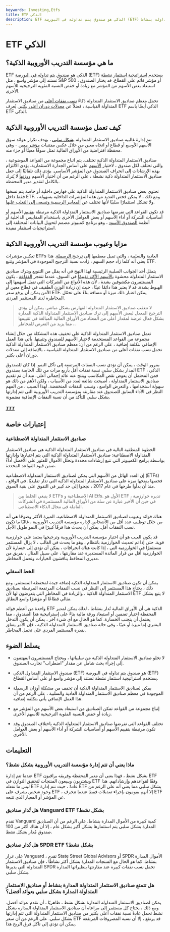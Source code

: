 ```yaml
---
keywords: Investing,Etfs
title: ETF الذكي
description: ETF الذكي هو صندوق يتم تداوله في البورصة (ETF) يتم اختياره وتداوله بنشاط.
---
```


# ETF الذكي
## ما هي مؤسسة التدريب الأوروبية الذكية؟

ETF الذكي هو [صندوق يتم تداوله في البورصة](/etf) (ETF) يستخدم [استراتيجية استثمار نشطة](/activemanagement) تستند إلى مؤشر واسع ، مثل S&P 500 ، أو مؤشر قائم على القطاع. قد يختار الصندوق استبعاد بعض الأسهم من المؤشر مع زيادة أو خفض النسبة المئوية الترجيحية للأسهم الأخرى.

تحمل معظم صناديق الاستثمار المتداولة ذكاءً [نسب نفقات أعلى](/expenseratio) من صناديق الاستثمار المتداولة القياسية ، فضلاً عن [معدلات دوران أعلى بكثير](/turnoverratio). يُعرف ETF الذكي أيضًا باسم ETF الذكي.

## كيف تعمل مؤسسة التدريب الأوروبية الذكية

تتم إدارة غالبية صناديق الاستثمار المتداولة [بشكل سلبي](/passivemanagement) ، بهدف تكرار عوائد سوق الأسهم الأوسع أو قطاع أو اتجاه معين من خلال عكس مقتنيات [مؤشر معين](/index) - وهي محفظة افتراضية من الأوراق المالية تمثل سوقًا معينًا أو جزء منه.

صناديق الاستثمار المتداولة الذكية تختلف. يتم اتباع مجموعة من القواعد الموضوعية ، والتي تختلف لكل صندوق ، لاختيار [الأسهم](/stock) على أساس الجدارة الاستثمارية. يؤدي الالتزام بهذه الإرشادات إلى انحراف الصندوق عن المؤشر الأساسي. يؤدي ذلك تلقائيًا إلى جعل صناديق الاستثمار المتداولة ذكية نشطة ، على الرغم من أن اختيار الأسهم [ووزنها](/portfolio-weight) لا يُترك بالكامل لتقدير مدير المحفظة.

تحتوي بعض صناديق الاستثمار المتداولة الذكية على فهارس داخلية أو خاصة يتم نسخها فقط داخل ETF. ومع ذلك ، لا يمكن فحص العديد من هذه المؤشرات الداخلية بسهولة ، ولا تشكل استثمارًا سلبيًا لأنها تختلف عن [المعايير الرسمية وتسعى إلى التغلب عليها](/benchmark).

قد تكون القواعد التي تفرضها صناديق الاستثمار المتداولة الذكية مرتبطة [بتقييم](/valuation) الأسهم أو أساسيات الشركة أو أداء الأسهم أو بعض العوامل الأخرى باستخدام المقاييس الداخلية أو أنظمة [الصندوق الأسود](/blackbox) ، وهو برنامج كمبيوتر مصمم لتحويل البيانات المختلفة إلى استراتيجيات استثمار مفيدة.

## مزايا وعيوب مؤسسة التدريب الأوروبية الذكية

تعكس مؤشرات ETFs العادية والسلبية ، والتي تميل معظمها إلى [ترجيح الرسملة](/capitalizationweightedindex). هذا يعني أنه كلما زاد حجم السهم ، زادت نسبة الترجيح الموجودة في المؤشر وتتبع ETF.

يتمثل أحد الجوانب السلبية الرئيسية لهذا النهج في أنه يقلل من التنويع ويترك صناديق الاستثمار المتداولة محشوة [بالأسهم الأكثر تقييمًا](/overvalued) في السوق. عندما تنفجر [الفقاعة](/bubble) ، يكون المستثمرون مكشوفين بشدة ، لأن هذه الأنواع من الشركات التي تميل أسهمها إلى الهبوط بشدة. قد لا يعتبر هذا دائمًا عيبًا ، حيث إن زيادة الوزن الطفيف في قطاع معين أو الأمن يمكن أن يرفع سعر ETF. يمكن اعتبار ذلك ميزة أو مسافة بناءً على تحمّل المخاطرة لدى المستثمر الفردي.

> لا تتعقب صناديق الاستثمار المتداولة الفهارس بشكل مباشر. يمكن أن يؤدي الترجيح المعدل لبعض الأسهم إلى ترك صناديق الاستثمار المتداولة الذكية المدارة بشكل فعال عرضة لمقدار أعلى من المعتاد من الأوراق المالية المبالغة في تقييمها ، مما يزيد من التعرض للمخاطر.

>

تعمل صناديق الاستثمار المتداولة الذكية على تخفيف هذه المشكلة من خلال إنشاء مجموعة من القواعد المستخدمة لاختيار الأسهم للصندوق وتثبيتها. يأتي هذا العمل الإضافي بتكلفة إضافية ، على الرغم من أن: معظم صناديق الاستثمار المتداولة الذكية تحمل نسب نفقات أعلى من صناديق الاستثمار المتداولة القياسية ، بالإضافة إلى معدلات دوران أعلى بكثير.

بمرور الوقت ، يمكن أن تؤدي نسب النفقات المرتفعة إلى تآكل النمو. إذا كان للصندوق المدار بشكل سلبي نسبة نفقات أقل بأربع مرات من تلك الخاصة بصندوق ETF الذكي ، فمن المحتمل أن يعوض نقص المكاسب وينتج عنه عائد إجمالي أعلى. منذ أن تم تقديم صناديق الاستثمار المتداولة ، أصبحت شائعة لعدد من الأسباب ، ولكن الأهم من ذلك هو سهولة استخدامها ، والتعرض الواسع ، ونسب النفقات المنخفضة. لهذا السبب ، من المهم النظر في الأداء السابق للصندوق عند مقارنته بمؤسسة التدريب الأوروبية التي تتم إدارتها بشكل سلبي للتأكد من أن نسبة النفقات الإضافية مضمونة.

<h5> <a href=""> TTT </a> </h5>

## إعتبارات خاصة

### صناديق الاستثمار المتداولة الاصطناعية

الخطوة المنطقية التالية في صناديق الاستثمار المتداولة الذكية هي صناديق الاستثمار المتداولة الاصطناعية: صناديق الاستثمار المتداولة الذكية التي يتم اختيارها وإدارتها بواسطة برامج الكمبيوتر التي تتبع إرشادات محددة وتحلل الأموال للعثور على الأفضل أداءً ضمن قيود القواعد المحددة.

إن العدد الهائل من الأسهم التي يمكن لصناديق الاستثمار المتداولة الاصطناعية (ETFs) فحصها يمنحها ميزة على صناديق الاستثمار المتداولة الذكية التي تدار تقليديًا. في الواقع ، منذ أن بدأوا طرحها في عام 2017 ، نجحوا إلى حد كبير في التفوق على بقية السوق.

> لا ينبغي الخلط بين ETFs الاصطناعية و AI Etfs. الأول هو ETF تديره خوارزمية ، في حين أن الأخير عبارة عن سلة من الأوراق المالية المستثمرة في الشركات العاملة في مجال الذكاء الاصطناعي.

>

هناك فوائد وعيوب لصناديق الاستثمار المتداولة الاصطناعية. الميزة الأكثر وضوحًا هي أنه من خلال توظيف عدد أقل من الأشخاص لإدارة مؤسسة التدريب الأوروبية ، غالبًا ما تكون نسب النفقات أقل. يمكن أن يحدث هذا فرقًا كبيرًا في النمو طويل الأجل.

قد يكون العيب هو أن اختيار مؤسسة التدريب الأوروبية وترجيحها يعتمد على خوارزمية قوية. حتى إذا تم تحديث الخوارزمية بانتظام ، وهو ما يحدث في الغالب ، لا يزال المستثمر مستثمرًا في الخوارزمية التي ، إذا كانت هناك انحرافات ، يمكن أن تؤدي إلى خسارة لأن الخوارزمية أقل من قرار المائدة المستديرة عند مقارنتها ، على سبيل المثال ، بفريق من مديري المحافظ يناقشون الخيارات وتحمل المخاطر.

### الخط السفلي

يمكن أن تكون صناديق الاستثمار المتداولة الذكية إضافة جيدة لمحفظة المستثمر. ومع ذلك ، يحتاج هذا المستثمر إلى النظر في نسب النفقات المرتفعة المرتبطة بصناديق الاستثمار المتداولة الذكية ، والزيادة في المخاطر التي يتعرضون لها لأن ETF لا يتبع بشكل مثالي قطاعًا أو مؤشرًا واسع النطاق.

واحدة من أعظم فوائد ETF الذكية هي أن الأوراق المالية تُدار بنشاط ، لذلك يمكن لمدير المحفظة اختيار تضمين أو استبعاد ورقة مالية بناءً على إستراتيجية هذا الصندوق ، مما يحتمل أن يتجنب الخسارة. كما هو الحال مع أي شيء آخر ، يمكن أن يكون التدخل البشري إما ميزة أو عيبًا ، وفي حالة صناديق الاستثمار المتداولة الذكية ، فإن الأمر يتعلق بقدرة المستثمر الفردي على تحمل المخاطر.

## يسلط الضوء

- لا تخلو صناديق الاستثمار المتداولة الذكية من سلبياتها ، ويحتاج المستثمرون المهتمون إلى إجراء بحث شامل عن مقدار "اضطراب" تجارب الصندوق.

- صندوق الاستثمار المتداول الذكي (ETF) هو صندوق يتم تداوله في البورصة (ETF) يستخدم استراتيجية استثمار نشطة تستند إلى مؤشر واسع أو على أساس القطاع.

- يمكن لصناديق الاستثمار المتداولة الذكية أن تخفف من مشكلة أوزان الرسملة الموجودة في معظم صناديق الاستثمار المتداولة العادية والسلبية ، على الرغم من أن هذا العمل الإضافي يأتي بتكلفة إضافية.

- إتباع مجموعة من القواعد تمكن الصناديق من استبعاد بعض الأسهم من المؤشر مع زيادة أو خفض النسبة المئوية الترجيحية للأسهم الأخرى.

- تختلف القواعد التي تفرضها صناديق الاستثمار المتداولة الذكية باختلاف الصندوق وقد تكون مرتبطة بتقييم الأسهم أو أساسيات الشركة أو أداء الأسهم أو بعض العوامل الأخرى.

## التعليمات

### ماذا يعني أن تتم إدارة مؤسسة التدريب الأوروبية بشكل نشط؟

عندما تتم إدارة ETF بشكل نشط ، فهذا يعني أن مدير المحفظة وفريقه يراقبون ETF ويشتريون ويبيعون المنتجات لتحقيق التوازن في ETF وفقًا لقواعدهم وإرشاداتهم. هذا ليس ما تفعله ETF عادةً ، حيث تتم إدارة ETF بشكل سلبي مما يعني أنه على الرغم من وجود شخص يشرف على ETF ، إلا أنهم يقومون بإجراء تعديلات فقط عندما تنحرف ETF عن المؤشر أو المعيار الذي تتبعه.

### هل تُدار صناديق Vanguard ETF بشكل نشط؟

تقدم Vanguard كمية كبيرة من الأموال المدارة بنشاط. على الرغم من أن الصناديق المدارة بشكل سلبي يتم استثمارها بشكل أكبر بشكل عام ، إلا أن هناك أكثر من 100 صندوق مُدار بشكل نشط.

### هل تُدار صناديق SPDR ETF بشكل نشط؟

على غرار Vanguard ، تقدم State Street Global Advisors أو SPDR الأموال المدارة بنشاط. كما هو الحال مع المنتجات المدارة بشكل أكثر نشاطًا ، فإن صناديق الاستثمار المتداولة التي يديرها SPDR تحمل نسب نفقات كبيرة عند مقارنتها بنظيراتها المدارة بشكل سلبي.

### هل تتمتع صناديق الاستثمار المتداولة المدارة بنشاط أو صناديق الاستثمار المتداولة المدارة بشكل سلبي بعوائد أفضل؟

يمكن لصناديق الاستثمار المتداولة المدارة بشكل نشط ، ظاهريًا ، أن تقدم عوائد أفضل. ومع ذلك ، يحتاج كل مستثمر إلى مراعاة أن صناديق الاستثمار المتداولة المدارة بشكل نشط تحمل عادةً نسبة نفقات أعلى بكثير من صناديق الاستثمار المتداولة التي تتم إدارتها بشكل سلبي. على الرغم من أن سعر ETF قد يرتفع ، إلا أن نسبة المصروفات المرتفعة يمكن أن تؤدي إلى تآكل فرق الربح هذا.

